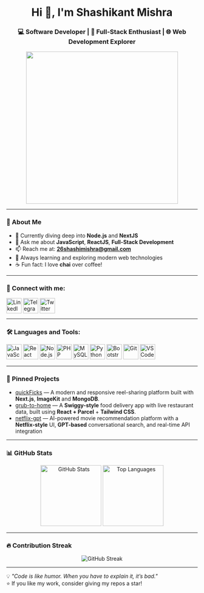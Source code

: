 
<h1 align="center">Hi 👋, I'm Shashikant Mishra</h1>
<h3 align="center">💻 Software Developer | 🚀 Full-Stack Enthusiast | 🌐 Web Development Explorer</h3>

<p align="center">
  <img src="https://media.giphy.com/media/qgQUggAC3Pfv687qPC/giphy.gif" width="400" />
</p>

---

### 🌟 About Me
- 🔭 Currently diving deep into **Node.js** and **NextJS**
- 💬 Ask me about **JavaScript**, **ReactJS**, **Full-Stack Development**
- 📫 Reach me at: **26shashimishra@gmail.com**
- 🌱 Always learning and exploring modern web technologies
- ☕ Fun fact: I love **chai** over coffee!

---

### 🤝 Connect with me:
<p align="left">
<a href="https://linkedin.com/in/shashikant-mishra-frantic32211" target="blank"><img align="center" src="https://cdn.jsdelivr.net/gh/devicons/devicon/icons/linkedin/linkedin-original.svg" alt="LinkedIn" height="40" /></a>
<a href="https://t.me/frantic32211" target="blank"><img align="center" src="https://upload.wikimedia.org/wikipedia/commons/8/82/Telegram_logo.svg" alt="Telegram" height="40" /></a>
<a href="https://x.com/frantic32211" target="blank"><img align="center" src="https://cdn.jsdelivr.net/gh/devicons/devicon/icons/twitter/twitter-original.svg" alt="Twitter" height="40" /></a>
</p>

---

### 🛠 Languages and Tools:
<p align="left">
  <img src="https://cdn.jsdelivr.net/gh/devicons/devicon/icons/javascript/javascript-original.svg" alt="JavaScript" width="40" height="40"/> 
  <img src="https://cdn.jsdelivr.net/gh/devicons/devicon/icons/react/react-original.svg" alt="React" width="40" height="40"/> 
  <img src="https://cdn.jsdelivr.net/gh/devicons/devicon/icons/nodejs/nodejs-original.svg" alt="Node.js" width="40" height="40"/> 
  <img src="https://cdn.jsdelivr.net/gh/devicons/devicon/icons/php/php-original.svg" alt="PHP" width="40" height="40"/> 
  <img src="https://cdn.jsdelivr.net/gh/devicons/devicon/icons/mysql/mysql-original.svg" alt="MySQL" width="40" height="40"/> 
  <img src="https://cdn.jsdelivr.net/gh/devicons/devicon/icons/python/python-original.svg" alt="Python" width="40" height="40"/> 
  <img src="https://cdn.jsdelivr.net/gh/devicons/devicon/icons/bootstrap/bootstrap-original.svg" alt="Bootstrap" width="40" height="40"/> 
  <img src="https://cdn.jsdelivr.net/gh/devicons/devicon/icons/git/git-original.svg" alt="Git" width="40" height="40"/>
  <img src="https://cdn.jsdelivr.net/gh/devicons/devicon/icons/vscode/vscode-original.svg" alt="VS Code" width="40" height="40"/>
</p>

---

### 📌 Pinned Projects
- [quickFicks](https://github.com/frantic32211/quickFicks) — A modern and responsive reel-sharing platform built with **Next.js**, **ImageKit** and **MongoDB**.
- [grub-to-home](https://github.com/frantic32211/grub-to-home) — A **Swiggy-style** food delivery app with live restaurant data, built using **React + Parcel** + **Tailwind CSS**.
- [netflix-gpt](https://github.com/frantic32211/netflix-gpt) — AI-powered movie recommendation platform with a **Netflix-style** UI, **GPT-based** conversational search, and real-time API integration

---

### 📊 GitHub Stats
<p align="center">
  <img src="https://github-readme-stats.vercel.app/api?username=frantic32211&show_icons=true&theme=radical" alt="GitHub Stats" height="160" />
  <img src="https://github-readme-stats.vercel.app/api/top-langs/?username=frantic32211&layout=compact&theme=radical" alt="Top Languages" height="160" />
</p>

---

### 🔥 Contribution Streak
<p align="center">
  <img src="https://github-readme-streak-stats.herokuapp.com/?user=frantic32211&theme=radical" alt="GitHub Streak" />
</p>

---

💡 *"Code is like humor. When you have to explain it, it’s bad."*  
⭐ If you like my work, consider giving my repos a star!
